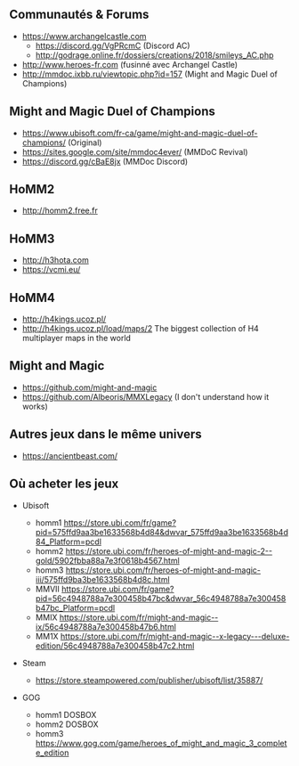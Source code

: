 
Communautés & Forums
---

- https://www.archangelcastle.com
  - https://discord.gg/VgPRcmC (Discord AC)
  - http://godrage.online.fr/dossiers/creations/2018/smileys_AC.php
- http://www.heroes-fr.com (fusinné avec Archangel Castle)
- http://mmdoc.ixbb.ru/viewtopic.php?id=157 (Might and Magic Duel of Champions)

Might and Magic Duel of Champions
---
- https://www.ubisoft.com/fr-ca/game/might-and-magic-duel-of-champions/ (Original)
- https://sites.google.com/site/mmdoc4ever/ (MMDoC Revival)
- https://discord.gg/cBaE8jx (MMDoc Discord)

HoMM2
---
- http://homm2.free.fr

HoMM3
---
- http://h3hota.com
- https://vcmi.eu/

HoMM4
---
- http://h4kings.ucoz.pl/
- http://h4kings.ucoz.pl/load/maps/2 The biggest collection of H4 multiplayer maps in the world

Might and Magic
---
- https://github.com/might-and-magic
- https://github.com/Albeoris/MMXLegacy (I don't understand how it works)

Autres jeux dans le même univers
---
- https://ancientbeast.com/

Où acheter les jeux
---
- Ubisoft
  - homm1 https://store.ubi.com/fr/game?pid=575ffd9aa3be1633568b4d84&dwvar_575ffd9aa3be1633568b4d84_Platform=pcdl
  - homm2 https://store.ubi.com/fr/heroes-of-might-and-magic-2--gold/5902fbba88a7e3f0618b4567.html
  - homm3 https://store.ubi.com/fr/heroes-of-might-and-magic-iii/575ffd9ba3be1633568b4d8c.html
  - MMVII https://store.ubi.com/fr/game?pid=56c4948788a7e300458b47bc&dwvar_56c4948788a7e300458b47bc_Platform=pcdl
  - MMIX https://store.ubi.com/fr/might-and-magic--ix/56c4948788a7e300458b47b6.html
  - MM1X https://store.ubi.com/fr/might-and-magic--x-legacy---deluxe-edition/56c4948788a7e300458b47c2.html

- Steam
  - https://store.steampowered.com/publisher/ubisoft/list/35887/

- GOG
  - homm1 DOSBOX
  - homm2 DOSBOX
  - homm3 https://www.gog.com/game/heroes_of_might_and_magic_3_complete_edition
